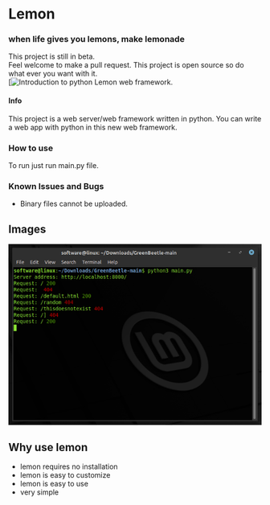 # Lemon
### when life gives you lemons, make lemonade





This project is still in beta.<br>
Feel welcome to make a pull request. This project is open source so do what ever you want with it. 
<br>
[![Introduction to python Lemon web framework.](https://www.youtube.com/watch?v=PYr8js5QY1M)
<br>
#### Info
This project is a web server/web framework written in python. You can write a web app with python in this new web framework.
<br>
### How to use
To run just run main.py file.
<br>

### Known Issues and Bugs
 - Binary files cannot be uploaded.

## Images
  ![screenshot](https://github.com/InsaneMiner/GreenBeetle/raw/main/screenshots/screenshot.png)
## Why use lemon
 - lemon requires no installation
 - lemon is easy to customize
 - lemon is easy to use
 - very simple
